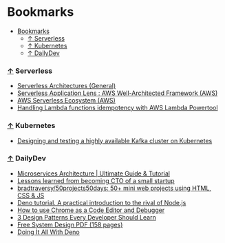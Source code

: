 # Bookmarks

- [Bookmarks](#bookmarks)
    - [↑ Serverless](#-serverless)
    - [↑ Kubernetes](#-kubernetes)
    - [↑ DailyDev](#-dailydev)

<a name="serverless"></a>

### [↑](#bookmarks) Serverless

- [Serverless Architectures (General)](https://martinfowler.com/articles/serverless.html)
- [Serverless Application Lens : AWS Well-Architected Framework (AWS)](https://docs.aws.amazon.com/wellarchitected/latest/serverless-applications-lens/wellarchitected-serverless-applications-lens.pdf)
- [AWS Serverless Ecosystem (AWS)](https://lumigo.io/aws-serverless-ecosystem/)
- [Handling Lambda functions idempotency with AWS Lambda Powertool](https://aws.amazon.com/blogs/compute/handling-lambda-functions-idempotency-with-aws-lambda-powertools/)

<a name="kubernetes"></a>

### [↑](#bookmarks) Kubernetes

- [Designing and testing a highly available Kafka cluster on Kubernetes](https://learnk8s.io/kafka-ha-kubernetes)

<a name="dailydev"></a>

### [↑](#bookmarks) DailyDev
<!-- DAILYDEV-BOOKMARKS:START -->
- [Microservices Architecture | Ultimate Guide &amp; Tutorial](https://app.daily.dev/posts/XGQELR20f?utm_source=rss&utm_medium=bookmarks&utm_campaign=I9dDe5CQwr5psfm90zee4)
- [Lessons learned from becoming CTO of a small startup](https://app.daily.dev/posts/J-LYGn4TQ?utm_source=rss&utm_medium=bookmarks&utm_campaign=I9dDe5CQwr5psfm90zee4)
- [bradtraversy/50projects50days: 50+ mini web projects using HTML, CSS &amp; JS](https://app.daily.dev/posts/e-SprwxHn?utm_source=rss&utm_medium=bookmarks&utm_campaign=I9dDe5CQwr5psfm90zee4)
- [Deno tutorial. A practical introduction to the rival of Node.js](https://app.daily.dev/posts/cMX1nd9sh?utm_source=rss&utm_medium=bookmarks&utm_campaign=I9dDe5CQwr5psfm90zee4)
- [How to use Chrome as a Code Editor and Debugger](https://app.daily.dev/posts/fCIz4YE05?utm_source=rss&utm_medium=bookmarks&utm_campaign=I9dDe5CQwr5psfm90zee4)
- [3 Design Patterns Every Developer Should Learn](https://app.daily.dev/posts/Iq36FCdDZ?utm_source=rss&utm_medium=bookmarks&utm_campaign=I9dDe5CQwr5psfm90zee4)
- [Free System Design PDF &lpar;158 pages&rpar;](https://app.daily.dev/posts/mMkpUs6cn?utm_source=rss&utm_medium=bookmarks&utm_campaign=I9dDe5CQwr5psfm90zee4)
- [Doing It All With Deno](https://app.daily.dev/posts/K4NbbsYyf?utm_source=rss&utm_medium=bookmarks&utm_campaign=I9dDe5CQwr5psfm90zee4)
<!-- DAILYDEV-BOOKMARKS:END -->